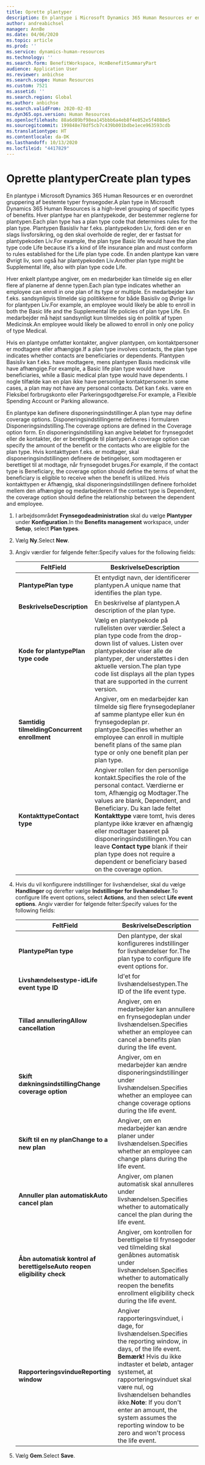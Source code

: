 ```yaml
---
title: Oprette plantyper
description: En plantype i Microsoft Dynamics 365 Human Resources er en overordnet gruppering af bestemte typer frynsegoder. Hver plantype har en plantypekode, der bestemmer reglerne for plantypen.
author: andreabichsel
manager: AnnBe
ms.date: 04/06/2020
ms.topic: article
ms.prod: ''
ms.service: dynamics-human-resources
ms.technology: ''
ms.search.form: BenefitWorkspace, HcmBenefitSummaryPart
audience: Application User
ms.reviewer: anbichse
ms.search.scope: Human Resources
ms.custom: 7521
ms.assetid: ''
ms.search.region: Global
ms.author: anbichse
ms.search.validFrom: 2020-02-03
ms.dyn365.ops.version: Human Resources
ms.openlocfilehash: 88a6d89bf98ea145bbb6a4eb8f4e052e5f4088e5
ms.sourcegitcommit: 199848e78df5cb7c439b001bdbe1ece963593cdb
ms.translationtype: HT
ms.contentlocale: da-DK
ms.lasthandoff: 10/13/2020
ms.locfileid: "4417829"
---
```

# <a name="create-plan-types"></a><span data-ttu-id="46680-104">Oprette plantyper</span><span class="sxs-lookup"><span data-stu-id="46680-104">Create plan types</span></span>

<span data-ttu-id="46680-105">En plantype i Microsoft Dynamics 365 Human Resources er en overordnet gruppering af bestemte typer frynsegoder.</span><span class="sxs-lookup"><span data-stu-id="46680-105">A plan type in Microsoft Dynamics 365 Human Resources is a high-level grouping of specific types of benefits.</span></span> <span data-ttu-id="46680-106">Hver plantype har en plantypekode, der bestemmer reglerne for plantypen.</span><span class="sxs-lookup"><span data-stu-id="46680-106">Each plan type has a plan type code that determines rules for the plan type.</span></span> <span data-ttu-id="46680-107">Plantypen Basisliv har f.eks. plantypekoden Liv, fordi den er en slags livsforsikring, og den skal overholde de regler, der er fastsat for plantypekoden Liv.</span><span class="sxs-lookup"><span data-stu-id="46680-107">For example, the plan type Basic life would have the plan type code Life because it’s a kind of life insurance plan and must conform to rules established for the Life plan type code.</span></span> <span data-ttu-id="46680-108">En anden plantype kan være Øvrigt liv, som også har plantypekoden Liv.</span><span class="sxs-lookup"><span data-stu-id="46680-108">Another plan type might be Supplemental life, also with plan type code Life.</span></span>

<span data-ttu-id="46680-109">Hver enkelt plantype angiver, om en medarbejder kan tilmelde sig en eller flere af planerne af denne typen.</span><span class="sxs-lookup"><span data-stu-id="46680-109">Each plan type indicates whether an employee can enroll in one plan of its type or multiple.</span></span> <span data-ttu-id="46680-110">En medarbejder kan f.eks. sandsynligvis tilmelde sig politikkerne for både Basisliv og Øvrige liv for plantypen Liv.</span><span class="sxs-lookup"><span data-stu-id="46680-110">For example, an employee would likely be able to enroll in both the Basic life and the Supplemental life policies of plan type Life.</span></span> <span data-ttu-id="46680-111">En medarbejder må højst sandsynligt kun tilmeldes sig én politik af typen Medicinsk.</span><span class="sxs-lookup"><span data-stu-id="46680-111">An employee would likely be allowed to enroll in only one policy of type Medical.</span></span>

<span data-ttu-id="46680-112">Hvis en plantype omfatter kontakter, angiver plantypen, om kontaktpersoner er modtagere eller afhængige.</span><span class="sxs-lookup"><span data-stu-id="46680-112">If a plan type involves contacts, the plan type indicates whether contacts are beneficiaries or dependents.</span></span> <span data-ttu-id="46680-113">Plantypen Basisliv kan f.eks. have modtagere, mens plantypen Basis medicinsk ville have afhængige.</span><span class="sxs-lookup"><span data-stu-id="46680-113">For example, a Basic life plan type would have beneficiaries, while a Basic medical plan type would have dependents.</span></span> <span data-ttu-id="46680-114">I nogle tilfælde kan en plan ikke have personlige kontaktpersoner.</span><span class="sxs-lookup"><span data-stu-id="46680-114">In some cases, a plan may not have any personal contacts.</span></span> <span data-ttu-id="46680-115">Det kan f.eks. være en Fleksibel forbrugskonto eller Parkeringsgodtgørelse.</span><span class="sxs-lookup"><span data-stu-id="46680-115">For example, a Flexible Spending Account or Parking allowance.</span></span>

<span data-ttu-id="46680-116">En plantype kan definere disponeringsindstillinger.</span><span class="sxs-lookup"><span data-stu-id="46680-116">A plan type may define coverage options.</span></span> <span data-ttu-id="46680-117">Disponeringsindstillingerne defineres i formularen Disponeringsindstilling.</span><span class="sxs-lookup"><span data-stu-id="46680-117">The coverage options are defined in the Coverage option form.</span></span> <span data-ttu-id="46680-118">En disponeringsindstilling kan angive beløbet for frynsegodet eller de kontakter, der er berettigede til plantypen.</span><span class="sxs-lookup"><span data-stu-id="46680-118">A coverage option can specify the amount of the benefit or the contacts who are eligible for the plan type.</span></span> <span data-ttu-id="46680-119">Hvis kontakttypen f.eks. er modtager, skal disponeringsindstillingen definere de betingelser, som modtageren er berettiget til at modtage, når frynsegodet bruges.</span><span class="sxs-lookup"><span data-stu-id="46680-119">For example, if the contact type is Beneficiary, the coverage option should define the terms of what the beneficiary is eligible to receive when the benefit is utilized.</span></span> <span data-ttu-id="46680-120">Hvis kontakttypen er Afhængig, skal disponeringsindstillingen definere forholdet mellem den afhængige og medarbejderen.</span><span class="sxs-lookup"><span data-stu-id="46680-120">If the contact type is Dependent, the coverage option should define the relationship between the dependent and employee.</span></span> 

1. <span data-ttu-id="46680-121">I arbejdsområdet **Frynsegodeadministration** skal du vælge **Plantyper** under **Konfiguration**.</span><span class="sxs-lookup"><span data-stu-id="46680-121">In the **Benefits management** workspace, under **Setup**, select **Plan types**.</span></span>

2. <span data-ttu-id="46680-122">Vælg **Ny**.</span><span class="sxs-lookup"><span data-stu-id="46680-122">Select **New**.</span></span>

3. <span data-ttu-id="46680-123">Angiv værdier for følgende felter:</span><span class="sxs-lookup"><span data-stu-id="46680-123">Specify values for the following fields:</span></span>

   | <span data-ttu-id="46680-124">Felt</span><span class="sxs-lookup"><span data-stu-id="46680-124">Field</span></span> | <span data-ttu-id="46680-125">Beskrivelse</span><span class="sxs-lookup"><span data-stu-id="46680-125">Description</span></span> |
   | --- | --- |
   | <span data-ttu-id="46680-126">**Plantype**</span><span class="sxs-lookup"><span data-stu-id="46680-126">**Plan type**</span></span> | <span data-ttu-id="46680-127">Et entydigt navn, der identificerer plantypen.</span><span class="sxs-lookup"><span data-stu-id="46680-127">A unique name that identifies the plan type.</span></span> |
   | <span data-ttu-id="46680-128">**Beskrivelse**</span><span class="sxs-lookup"><span data-stu-id="46680-128">**Description**</span></span> | <span data-ttu-id="46680-129">En beskrivelse af plantypen.</span><span class="sxs-lookup"><span data-stu-id="46680-129">A description of the plan type.</span></span> |
   | <span data-ttu-id="46680-130">**Kode for plantype**</span><span class="sxs-lookup"><span data-stu-id="46680-130">**Plan type code**</span></span> | <span data-ttu-id="46680-131">Vælg en plantypekode på rullelisten over værdier.</span><span class="sxs-lookup"><span data-stu-id="46680-131">Select a plan type code from the drop-down list of values.</span></span> <span data-ttu-id="46680-132">Listen over plantypekoder viser alle de plantyper, der understøttes i den aktuelle version.</span><span class="sxs-lookup"><span data-stu-id="46680-132">The plan type code list displays all the plan types that are supported in the current version.</span></span> |
   | <span data-ttu-id="46680-133">**Samtidig tilmelding**</span><span class="sxs-lookup"><span data-stu-id="46680-133">**Concurrent enrollment**</span></span> | <span data-ttu-id="46680-134">Angiver, om en medarbejder kan tilmelde sig flere frynsegodeplaner af samme plantype eller kun én frynsegodeplan pr. plantype.</span><span class="sxs-lookup"><span data-stu-id="46680-134">Specifies whether an employee can enroll in multiple benefit plans of the same plan type or only one benefit plan per plan type.</span></span> |
   | <span data-ttu-id="46680-135">**Kontakttype**</span><span class="sxs-lookup"><span data-stu-id="46680-135">**Contact type**</span></span> | <span data-ttu-id="46680-136">Angiver rollen for den personlige kontakt.</span><span class="sxs-lookup"><span data-stu-id="46680-136">Specifies the role of the personal contact.</span></span> <span data-ttu-id="46680-137">Værdierne er tom, Afhængig og Modtager.</span><span class="sxs-lookup"><span data-stu-id="46680-137">The values are blank, Dependent, and Beneficiary.</span></span> <span data-ttu-id="46680-138">Du kan lade feltet **Kontakttype** være tomt, hvis deres plantype ikke kræver en afhængig eller modtager baseret på disponeringsindstillingen.</span><span class="sxs-lookup"><span data-stu-id="46680-138">You can leave **Contact type** blank if their plan type does not require a dependent or beneficiary based on the coverage option.</span></span> |

4. <span data-ttu-id="46680-139">Hvis du vil konfigurere indstillinger for livshændelser, skal du vælge **Handlinger** og derefter vælge **Indstillinger for livshændelser**.</span><span class="sxs-lookup"><span data-stu-id="46680-139">To configure life event options, select **Actions**, and then select **Life event options**.</span></span> <span data-ttu-id="46680-140">Angiv værdier for følgende felter:</span><span class="sxs-lookup"><span data-stu-id="46680-140">Specify values for the following fields:</span></span>

   | <span data-ttu-id="46680-141">Felt</span><span class="sxs-lookup"><span data-stu-id="46680-141">Field</span></span> | <span data-ttu-id="46680-142">Beskrivelse</span><span class="sxs-lookup"><span data-stu-id="46680-142">Description</span></span> |
   | --- | --- |
   | <span data-ttu-id="46680-143">**Plantype**</span><span class="sxs-lookup"><span data-stu-id="46680-143">**Plan type**</span></span> | <span data-ttu-id="46680-144">Den plantype, der skal konfigureres indstillinger for livshændelser for.</span><span class="sxs-lookup"><span data-stu-id="46680-144">The plan type to configure life event options for.</span></span> |
   | <span data-ttu-id="46680-145">**Livshændelsestype-id**</span><span class="sxs-lookup"><span data-stu-id="46680-145">**Life event type ID**</span></span> | <span data-ttu-id="46680-146">Id'et for livshændelsestypen.</span><span class="sxs-lookup"><span data-stu-id="46680-146">The ID of the life event type.</span></span> |
   | <span data-ttu-id="46680-147">**Tillad annullering**</span><span class="sxs-lookup"><span data-stu-id="46680-147">**Allow cancellation**</span></span> | <span data-ttu-id="46680-148">Angiver, om en medarbejder kan annullere en frynsegodeplan under livshændelsen.</span><span class="sxs-lookup"><span data-stu-id="46680-148">Specifies whether an employee can cancel a benefits plan during the life event.</span></span> |
   | <span data-ttu-id="46680-149">**Skift dækningsindstilling**</span><span class="sxs-lookup"><span data-stu-id="46680-149">**Change coverage option**</span></span> | <span data-ttu-id="46680-150">Angiver, om en medarbejder kan ændre disponeringsindstillinger under livshændelsen.</span><span class="sxs-lookup"><span data-stu-id="46680-150">Specifies whether an employee can change coverage options during the life event.</span></span> |
   | <span data-ttu-id="46680-151">**Skift til en ny plan**</span><span class="sxs-lookup"><span data-stu-id="46680-151">**Change to a new plan**</span></span> | <span data-ttu-id="46680-152">Angiver, om en medarbejder kan ændre planer under livshændelsen.</span><span class="sxs-lookup"><span data-stu-id="46680-152">Specifies whether an employee can change plans during the life event.</span></span> |
   | <span data-ttu-id="46680-153">**Annuller plan automatisk**</span><span class="sxs-lookup"><span data-stu-id="46680-153">**Auto cancel plan**</span></span> | <span data-ttu-id="46680-154">Angiver, om planen automatisk skal annulleres under livshændelsen.</span><span class="sxs-lookup"><span data-stu-id="46680-154">Specifies whether to automatically cancel the plan during the life event.</span></span> |
   | <span data-ttu-id="46680-155">**Åbn automatisk kontrol af berettigelse**</span><span class="sxs-lookup"><span data-stu-id="46680-155">**Auto reopen eligibility check**</span></span> | <span data-ttu-id="46680-156">Angiver, om kontrollen for berettigelse til frynsegoder ved tilmelding skal genåbnes automatisk under livshændelsen.</span><span class="sxs-lookup"><span data-stu-id="46680-156">Specifies whether to automatically reopen the benefits enrollment eligibility check during the life event.</span></span> |
   | <span data-ttu-id="46680-157">**Rapporteringsvindue**</span><span class="sxs-lookup"><span data-stu-id="46680-157">**Reporting window**</span></span> | <span data-ttu-id="46680-158">Angiver rapporteringsvinduet, i dage, for livshændelsen.</span><span class="sxs-lookup"><span data-stu-id="46680-158">Specifies the reporting window, in days, of the life event.</span></span> <span data-ttu-id="46680-159">**Bemærk!** Hvis du ikke indtaster et beløb, antager systemet, at rapporteringsvinduet skal være nul, og livshændelsen behandles ikke.</span><span class="sxs-lookup"><span data-stu-id="46680-159">**Note**: If you don't enter an amount, the system assumes the reporting window to be zero and won't process the life event.</span></span> |

5. <span data-ttu-id="46680-160">Vælg **Gem**.</span><span class="sxs-lookup"><span data-stu-id="46680-160">Select **Save**.</span></span> 
